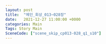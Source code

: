 ```yaml
---
layout: post
title:  "메인_회상_013~028장"
date:   2021-12-27 11:00:00 +0000
categories: Main
Tags: Story Main
SceneCode: ["scene_skip_cp013-028_q1_s10"]
---
```

